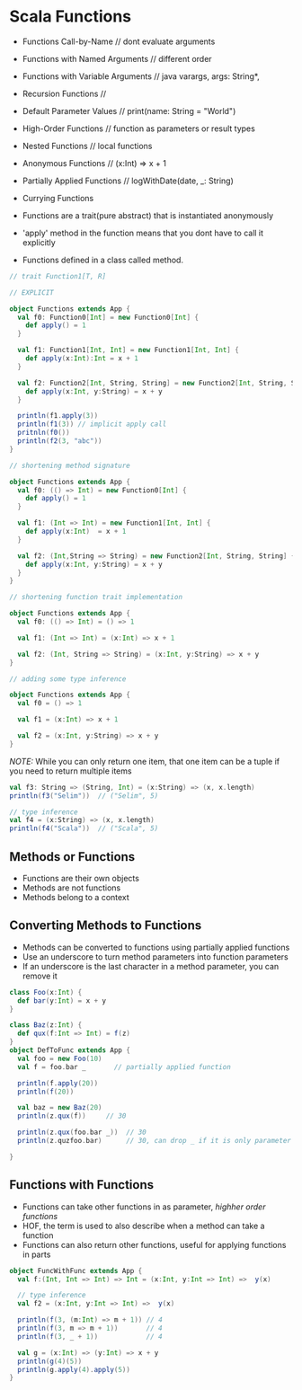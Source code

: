 # Scala Functions

- Functions Call-by-Name             // dont evaluate arguments
- Functions with Named Arguments     // different order
- Functions with Variable Arguments  // java varargs, args: String\*,
- Recursion Functions                //
- Default Parameter Values           // print(name: String = "World")
- High-Order Functions               // function as parameters or result types
- Nested Functions                   // local functions
- Anonymous Functions                // (x:Int) => x + 1
- Partially Applied Functions        // logWithDate(date, \_: String)
- Currying Functions

- Functions are a trait(pure abstract) that is instantiated anonymously
- 'apply' method in the function means that you dont have to call it explicitly
- Functions defined in a class called method.


```scala
// trait Function1[T, R]

// EXPLICIT

object Functions extends App {
  val f0: Function0[Int] = new Function0[Int] {
    def apply() = 1
  }

  val f1: Function1[Int, Int] = new Function1[Int, Int] {
    def apply(x:Int):Int = x + 1
  }

  val f2: Function2[Int, String, String] = new Function2[Int, String, String] {
    def apply(x:Int, y:String) = x + y
  }

  println(f1.apply(3))
  println(f1(3)) // implicit apply call
  pritnln(f0())
  println(f2(3, "abc"))
}
```

```scala
// shortening method signature

object Functions extends App {
  val f0: (() => Int) = new Function0[Int] {
    def apply() = 1
  }

  val f1: (Int => Int) = new Function1[Int, Int] {
    def apply(x:Int)  = x + 1
  }

  val f2: (Int,String => String) = new Function2[Int, String, String] {
    def apply(x:Int, y:String) = x + y
  }
}
```

```scala
// shortening function trait implementation

object Functions extends App {
  val f0: (() => Int) = () => 1

  val f1: (Int => Int) = (x:Int) => x + 1

  val f2: (Int, String => String) = (x:Int, y:String) => x + y
}
```

```scala
// adding some type inference

object Functions extends App {
  val f0 = () => 1

  val f1 = (x:Int) => x + 1

  val f2 = (x:Int, y:String) => x + y
}
```

*NOTE:* While you can only return one item, that one item can be a tuple if you
need to return multiple items

```scala
val f3: String => (String, Int) = (x:String) => (x, x.length)
println(f3("Selim"))  // ("Selim", 5)

// type inference
val f4 = (x:String) => (x, x.length)
println(f4("Scala"))  // ("Scala", 5)
```

## Methods or Functions

- Functions are their own objects
- Methods are not functions
- Methods belong to a context

## Converting Methods to Functions

- Methods can be converted to functions using partially applied functions
- Use an underscore to turn method parameters into function parameters
- If an underscore is the last character in a method parameter, you can remove it

```scala
class Foo(x:Int) {
  def bar(y:Int) = x + y
}

class Baz(z:Int) {
  def qux(f:Int => Int) = f(z)
}
object DefToFunc extends App {
  val foo = new Foo(10)
  val f = foo.bar _       // partially applied function

  println(f.apply(20))
  println(f(20))

  val baz = new Baz(20)
  println(z.qux(f))     // 30

  println(z.qux(foo.bar _))  // 30
  println(z.quzfoo.bar)      // 30, can drop _ if it is only parameter

}
```

## Functions with Functions

- Functions can take other functions in as parameter, *highher order functions*
- HOF, the term is used to also describe when a method can take a function
- Functions can also return other functions, useful for applying functions in parts

```scala
object FuncWithFunc extends App {
  val f:(Int, Int => Int) => Int = (x:Int, y:Int => Int) =>  y(x)

  // type inference
  val f2 = (x:Int, y:Int => Int) =>  y(x)

  println(f(3, (m:Int) => m + 1)) // 4
  println(f(3, m => m + 1))       // 4
  println(f(3, _ + 1))            // 4

  val g = (x:Int) => (y:Int) => x + y
  println(g(4)(5))
  println(g.apply(4).apply(5))
}
```
